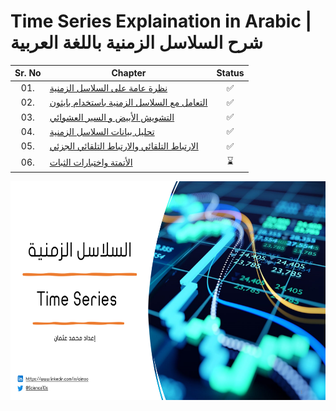 # Time Series Explaination in Arabic | شرح السلاسل الزمنية باللغة العربية

<div align="center">



| Sr. No | Chapter                                                               |Status|
|:------:|----------------------------------------------------------------------------|:--:|
| 01.     | [نظرة عامة على السلاسل الزمنية](https://github.com/AI-MOO/Time_Series_Arabic_Explaination/blob/master/Slides/Chapter_01.pdf)|✅|
| 02.     | [التعامل مع السلاسل الزمنية باستخدام بايثون](https://github.com/AI-MOO/Time_Series_Arabic_Explaination/blob/master/Slides/Chapter_02.pdf)|✅| 
| 03.     | [التشويش الأبيض و السير العشوائي](https://github.com/AI-MOO/Time_Series_Arabic_Explaination/blob/master/Slides/Chapter_03.pdf)|✅|
| 04.     | [تحليل بيانات السلاسل الزمنية](https://github.com/AI-MOO/Time_Series_Arabic_Explaination/blob/master/Slides/Chapter_04.pdf)|✅|
| 05.     | [الارتباط التلقائي والارتباط التلقائي الجزئي](https://github.com/AI-MOO/Time_Series_Arabic_Explaination/blob/master/Slides/Chapter_05.pdf)|✅|
| 06.     | [الأتمتة واختبارات الثبات]()|⌛|

<img height="350" src="images/background.png">  

</div>


